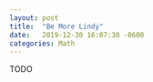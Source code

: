 ```yaml
---
layout: post
title:  "Be More Lindy"
date:   2019-12-30 16:07:30 -0600
categories: Math
---
```

TODO


[jekyll-docs]: https://jekyllrb.com/docs/home
[jekyll-gh]:   https://github.com/jekyll/jekyll
[jekyll-talk]: https://talk.jekyllrb.com/
[mason-jar-amazon]: https://amazon.com/
